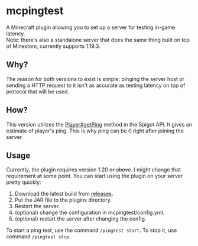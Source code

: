 # mcpingtest

A Minecraft plugin allowing you to set up a server for testing in-game latency.  
Note: there's also a standalone server that does the same thing built on top of Minestom, currently supports 1.19.3.

## Why?

The reason for both versions to exist is simple: pinging the server host or sending a HTTP request to it isn't as accurate as testing latency on top of protocol that will be used. 

## How? 

This version utilizes the [Player#getPing](https://hub.spigotmc.org/javadocs/spigot/org/bukkit/entity/Player.html#getPing()) method in the Spigot API. It gives an estimate of player's ping. This is why ping can be 0 right after joining the server. 

## Usage

Currently, the plugin requires version 1.20 ~~or above~~. I might change that requirement at some point.
You can start using the plugin on your server pretty quickly:
1. Download the latest build from [releases](https://github.com/bartosz11/mcpingtest/releases/latest).
2. Put the JAR file to the plugins directory.
3. Restart the server.
4. (optional) change the configuration in mcpingtest/config.yml.
5. (optional) restart the server after changing the config.  

To start a ping test, use the command ``/pingtest start``. To stop it, use command ``/pingtest stop``.
